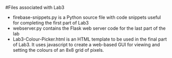 #Files associated with Lab3
- firebase-snippets.py is a Python source file with code snippets useful for completing the first part of Lab3
- webserver.py contains the Flask web server code for the last part of the lab
- Lab3-Colour-Picker.html is an HTML template to be used in the final part of Lab3. It uses javascript to create a web-based GUI for viewing and setting the colours of an 8x8 grid of pixels.

